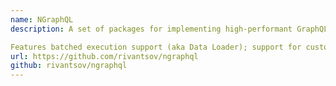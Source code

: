 ```yaml
---
name: NGraphQL
description: A set of packages for implementing high-performant GraphQL servers in .NET. Faithful implementation of official 2018 Specification. 

Features batched execution support (aka Data Loader); support for custom scalars; HTTP server based on ASP.NET Core; parsed query cache; modular API construction (equivalent of schema stiching); full introspection support; runtime metrics and quotas.  
url: https://github.com/rivantsov/ngraphql
github: rivantsov/ngraphql
---
```

